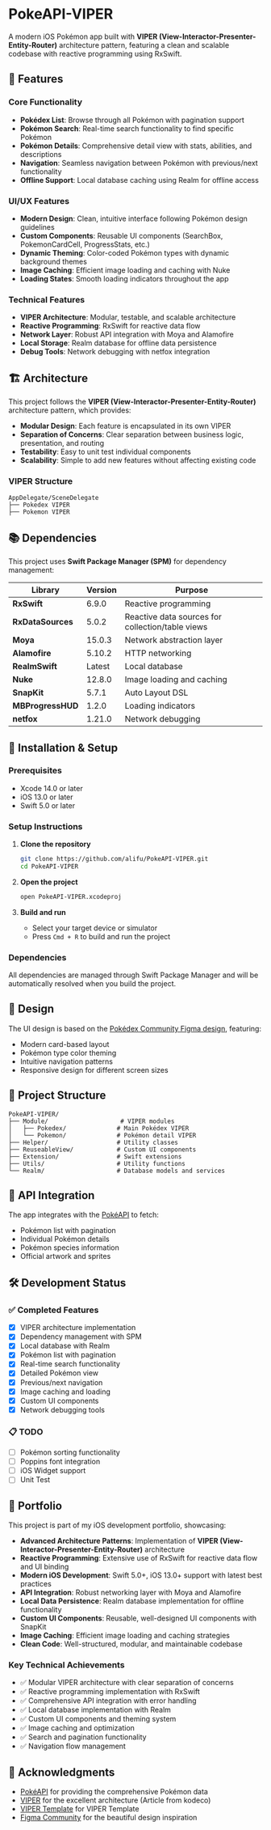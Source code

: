 # PokeAPI-VIPER

A modern iOS Pokémon app built with **VIPER (View-Interactor-Presenter-Entity-Router)** architecture pattern, featuring a clean and scalable codebase with reactive programming using RxSwift.

## 📱 Features

### Core Functionality
- **Pokédex List**: Browse through all Pokémon with pagination support
- **Pokémon Search**: Real-time search functionality to find specific Pokémon
- **Pokémon Details**: Comprehensive detail view with stats, abilities, and descriptions
- **Navigation**: Seamless navigation between Pokémon with previous/next functionality
- **Offline Support**: Local database caching using Realm for offline access

### UI/UX Features
- **Modern Design**: Clean, intuitive interface following Pokémon design guidelines
- **Custom Components**: Reusable UI components (SearchBox, PokemonCardCell, ProgressStats, etc.)
- **Dynamic Theming**: Color-coded Pokémon types with dynamic background themes
- **Image Caching**: Efficient image loading and caching with Nuke
- **Loading States**: Smooth loading indicators throughout the app

### Technical Features
- **VIPER Architecture**: Modular, testable, and scalable architecture
- **Reactive Programming**: RxSwift for reactive data flow
- **Network Layer**: Robust API integration with Moya and Alamofire
- **Local Storage**: Realm database for offline data persistence
- **Debug Tools**: Network debugging with netfox integration

## 🏗️ Architecture

This project follows the **VIPER (View-Interactor-Presenter-Entity-Router)** architecture pattern, which provides:

- **Modular Design**: Each feature is encapsulated in its own VIPER
- **Separation of Concerns**: Clear separation between business logic, presentation, and routing
- **Testability**: Easy to unit test individual components
- **Scalability**: Simple to add new features without affecting existing code

### VIPER Structure
```
AppDelegate/SceneDelegate
├── Pokedex VIPER
├── Pokemon VIPER
```

## 📚 Dependencies

This project uses **Swift Package Manager (SPM)** for dependency management:

| Library | Version | Purpose |
|---------|---------|---------|
| **RxSwift** | 6.9.0 | Reactive programming |
| **RxDataSources** | 5.0.2 | Reactive data sources for collection/table views |
| **Moya** | 15.0.3 | Network abstraction layer |
| **Alamofire** | 5.10.2 | HTTP networking |
| **RealmSwift** | Latest | Local database |
| **Nuke** | 12.8.0 | Image loading and caching |
| **SnapKit** | 5.7.1 | Auto Layout DSL |
| **MBProgressHUD** | 1.2.0 | Loading indicators |
| **netfox** | 1.21.0 | Network debugging |

## 🚀 Installation & Setup

### Prerequisites
- Xcode 14.0 or later
- iOS 13.0 or later
- Swift 5.0 or later

### Setup Instructions
1. **Clone the repository**
   ```bash
   git clone https://github.com/alifu/PokeAPI-VIPER.git
   cd PokeAPI-VIPER
   ```

2. **Open the project**
   ```bash
   open PokeAPI-VIPER.xcodeproj
   ```

3. **Build and run**
   - Select your target device or simulator
   - Press `Cmd + R` to build and run the project

### Dependencies
All dependencies are managed through Swift Package Manager and will be automatically resolved when you build the project.

## 🎨 Design

The UI design is based on the [Pokédex Community Figma design](https://www.figma.com/design/ZNuMRRQvD6yoOaJWRUYzk2/Pok%C3%A9dex--Community-?node-id=913-239&t=vrCYCG8zKjWgmkJP-1), featuring:
- Modern card-based layout
- Pokémon type color theming
- Intuitive navigation patterns
- Responsive design for different screen sizes

## 📁 Project Structure

```
PokeAPI-VIPER/
├── Module/                    # VIPER modules
│   ├── Pokedex/              # Main Pokédex VIPER
│   └── Pokemon/              # Pokémon detail VIPER
├── Helper/                   # Utility classes
├── ReuseableView/            # Custom UI components
├── Extension/                # Swift extensions
├── Utils/                    # Utility functions
└── Realm/                    # Database models and services
```

## 🔄 API Integration

The app integrates with the [PokéAPI](https://pokeapi.co/) to fetch:
- Pokémon list with pagination
- Individual Pokémon details
- Pokémon species information
- Official artwork and sprites

## 🛠️ Development Status

### ✅ Completed Features
- [x] VIPER architecture implementation
- [x] Dependency management with SPM
- [x] Local database with Realm
- [x] Pokémon list with pagination
- [x] Real-time search functionality
- [x] Detailed Pokémon view
- [x] Previous/next navigation
- [x] Image caching and loading
- [x] Custom UI components
- [x] Network debugging tools

### 📋 TODO
- [ ] Pokémon sorting functionality
- [ ] Poppins font integration
- [ ] iOS Widget support
- [ ] Unit Test

## 💼 Portfolio

This project is part of my iOS development portfolio, showcasing:

- **Advanced Architecture Patterns**: Implementation of **VIPER (View-Interactor-Presenter-Entity-Router)** architecture
- **Reactive Programming**: Extensive use of RxSwift for reactive data flow and UI binding
- **Modern iOS Development**: Swift 5.0+, iOS 13.0+ support with latest best practices
- **API Integration**: Robust networking layer with Moya and Alamofire
- **Local Data Persistence**: Realm database implementation for offline functionality
- **Custom UI Components**: Reusable, well-designed UI components with SnapKit
- **Image Caching**: Efficient image loading and caching strategies
- **Clean Code**: Well-structured, modular, and maintainable codebase

### Key Technical Achievements
- ✅ Modular VIPER architecture with clear separation of concerns
- ✅ Reactive programming implementation with RxSwift
- ✅ Comprehensive API integration with error handling
- ✅ Local database implementation with Realm
- ✅ Custom UI components and theming system
- ✅ Image caching and optimization
- ✅ Search and pagination functionality
- ✅ Navigation flow management



## 🙏 Acknowledgments

- [PokéAPI](https://pokeapi.co/) for providing the comprehensive Pokémon data
- [VIPER](https://www.kodeco.com/8440907-getting-started-with-the-viper-architecture-pattern) for the excellent architecture (Article from kodeco)
- [VIPER Template](https://github.com/alifu/XCode_Templates) for VIPER Template
- [Figma Community](https://www.figma.com/design/ZNuMRRQvD6yoOaJWRUYzk2/Pok%C3%A9dex--Community-?node-id=913-239&t=vrCYCG8zKjWgmkJP-1) for the beautiful design inspiration